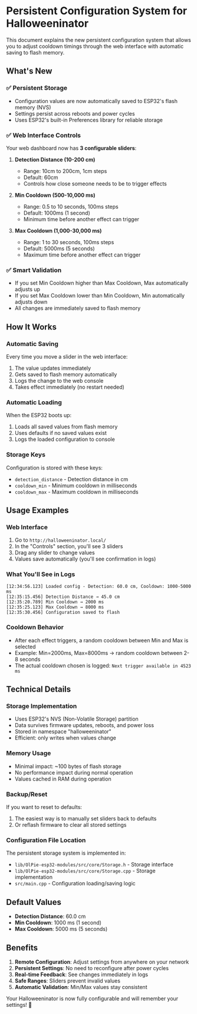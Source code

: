 # Persistent Configuration System for Halloweeninator

This document explains the new persistent configuration system that allows you to adjust cooldown timings through the web interface with automatic saving to flash memory.

## What's New

### ✅ **Persistent Storage**
- Configuration values are now automatically saved to ESP32's flash memory (NVS)
- Settings persist across reboots and power cycles
- Uses ESP32's built-in Preferences library for reliable storage

### ✅ **Web Interface Controls**
Your web dashboard now has **3 configurable sliders**:

1. **Detection Distance (10-200 cm)**
   - Range: 10cm to 200cm, 1cm steps
   - Default: 60cm
   - Controls how close someone needs to be to trigger effects

2. **Min Cooldown (500-10,000 ms)**
   - Range: 0.5 to 10 seconds, 100ms steps  
   - Default: 1000ms (1 second)
   - Minimum time before another effect can trigger

3. **Max Cooldown (1,000-30,000 ms)**
   - Range: 1 to 30 seconds, 100ms steps
   - Default: 5000ms (5 seconds)  
   - Maximum time before another effect can trigger

### ✅ **Smart Validation**
- If you set Min Cooldown higher than Max Cooldown, Max automatically adjusts up
- If you set Max Cooldown lower than Min Cooldown, Min automatically adjusts down
- All changes are immediately saved to flash memory

## How It Works

### **Automatic Saving**
Every time you move a slider in the web interface:
1. The value updates immediately
2. Gets saved to flash memory automatically  
3. Logs the change to the web console
4. Takes effect immediately (no restart needed)

### **Automatic Loading**
When the ESP32 boots up:
1. Loads all saved values from flash memory
2. Uses defaults if no saved values exist
3. Logs the loaded configuration to console

### **Storage Keys**
Configuration is stored with these keys:
- `detection_distance` - Detection distance in cm
- `cooldown_min` - Minimum cooldown in milliseconds
- `cooldown_max` - Maximum cooldown in milliseconds

## Usage Examples

### **Web Interface**
1. Go to `http://halloweeninator.local/`
2. In the "Controls" section, you'll see 3 sliders
3. Drag any slider to change values
4. Values save automatically (you'll see confirmation in logs)

### **What You'll See in Logs**
```
[12:34:56.123] Loaded config - Detection: 60.0 cm, Cooldown: 1000-5000 ms
[12:35:15.456] Detection Distance → 45.0 cm
[12:35:20.789] Min Cooldown → 2000 ms
[12:35:25.123] Max Cooldown → 8000 ms
[12:35:30.456] Configuration saved to flash
```

### **Cooldown Behavior**
- After each effect triggers, a random cooldown between Min and Max is selected
- Example: Min=2000ms, Max=8000ms → random cooldown between 2-8 seconds
- The actual cooldown chosen is logged: `Next trigger available in 4523 ms`

## Technical Details

### **Storage Implementation**
- Uses ESP32's NVS (Non-Volatile Storage) partition
- Data survives firmware updates, reboots, and power loss
- Stored in namespace "halloweeninator"
- Efficient: only writes when values change

### **Memory Usage**
- Minimal impact: ~100 bytes of flash storage
- No performance impact during normal operation
- Values cached in RAM during operation

### **Backup/Reset**
If you want to reset to defaults:
1. The easiest way is to manually set sliders back to defaults
2. Or reflash firmware to clear all stored settings

### **Configuration File Location**
The persistent storage system is implemented in:
- `lib/OlPie-esp32-modules/src/core/Storage.h` - Storage interface
- `lib/OlPie-esp32-modules/src/core/Storage.cpp` - Storage implementation
- `src/main.cpp` - Configuration loading/saving logic

## Default Values
- **Detection Distance**: 60.0 cm
- **Min Cooldown**: 1000 ms (1 second)
- **Max Cooldown**: 5000 ms (5 seconds)

## Benefits

1. **Remote Configuration**: Adjust settings from anywhere on your network
2. **Persistent Settings**: No need to reconfigure after power cycles
3. **Real-time Feedback**: See changes immediately in logs
4. **Safe Ranges**: Sliders prevent invalid values
5. **Automatic Validation**: Min/Max values stay consistent

Your Halloweeninator is now fully configurable and will remember your settings! 🎃